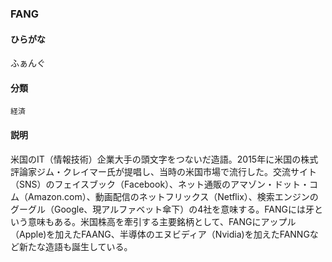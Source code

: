 <div style="display:none;">

## [あ行](securities-terms?id=あ行)
## [か行](securities-terms?id=か行)
## [さ行](securities-terms?id=さ行)
## [た行](securities-terms?id=た行)
## [な行](securities-terms?id=な行)
## [は行](securities-terms?id=は行)
## [ま行](securities-terms?id=ま行)
## [や行](securities-terms?id=や行)
## [ら行](securities-terms?id=ら行)
## [わ行](securities-terms?id=わ行)
## [英数字・記号](securities-terms?id=英数字・記号)

</div>

### FANG

#### ひらがな

ふぁんぐ

#### 分類

`経済`

#### 説明

米国のIT（情報技術）企業大手の頭文字をつないだ造語。2015年に米国の株式評論家ジム・クレイマー氏が提唱し、当時の米国市場で流行した。交流サイト（SNS）のフェイスブック（Facebook）、ネット通販のアマゾン・ドット・コム（Amazon.com）、動画配信のネットフリックス（Netflix）、検索エンジンのグーグル（Google、現アルファベット傘下）の4社を意味する。FANGには牙という意味もある。米国株高を牽引する主要銘柄として、FANGにアップル（Apple)を加えたFAANG、半導体のエヌビディア（Nvidia)を加えたFANNGなど新たな造語も誕生している。

